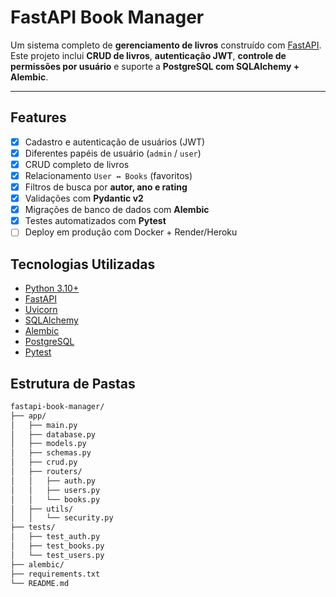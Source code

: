 # FastAPI Book Manager

Um sistema completo de **gerenciamento de livros** construído com [FastAPI](https://fastapi.tiangolo.com/).  
Este projeto inclui **CRUD de livros**, **autenticação JWT**, **controle de permissões por usuário** e suporte a **PostgreSQL com SQLAlchemy + Alembic**.

---

## Features

- [x] Cadastro e autenticação de usuários (JWT)  
- [x] Diferentes papéis de usuário (`admin` / `user`)  
- [x] CRUD completo de livros  
- [x] Relacionamento `User ↔ Books` (favoritos)  
- [x] Filtros de busca por **autor, ano e rating**  
- [x] Validações com **Pydantic v2**  
- [x] Migrações de banco de dados com **Alembic**  
- [x] Testes automatizados com **Pytest**  
- [ ] Deploy em produção com Docker + Render/Heroku  

## Tecnologias Utilizadas

- [Python 3.10+](https://www.python.org/)
- [FastAPI](https://fastapi.tiangolo.com/)
- [Uvicorn](https://www.uvicorn.org/)
- [SQLAlchemy](https://www.sqlalchemy.org/)
- [Alembic](https://alembic.sqlalchemy.org/)
- [PostgreSQL](https://www.postgresql.org/)
- [Pytest](https://docs.pytest.org/)

## Estrutura de Pastas

```bash
fastapi-book-manager/
├── app/
│   ├── main.py           
│   ├── database.py       
│   ├── models.py        
│   ├── schemas.py  
│   ├── crud.py    
│   ├── routers/
│   │   ├── auth.py 
│   │   ├── users.py 
│   │   └── books.py 
│   ├── utils/
│   │   └── security.py 
├── tests/
│   ├── test_auth.py
│   ├── test_books.py
│   └── test_users.py
├── alembic/  
├── requirements.txt
└── README.md
